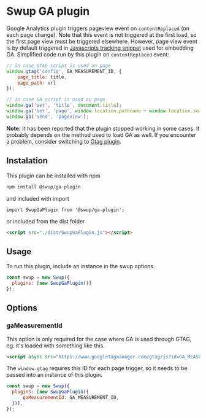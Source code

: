 # Swup GA plugin
Google Analytics plugin triggers pageview event on `contentReplaced` (on each page change). 
Note that this event is not triggered at the first load, so the first page view must be triggered elsewhere. 
However, page view event is by default triggered in [Javascripts tracking snippet](https://developers.google.com/analytics/devguides/collection/analyticsjs/#the_javascript_tracking_snippet) used for embedding GA. 
Simplified code run by this plugin on `contentReplaced` event:

```javascript
// in case GTAG script is used on page
window.gtag('config', GA_MEASUREMENT_ID, {
    page_title: title,
    page_path: url
});

// in case GA script is used on page
window.ga('set', 'title', document.title);
window.ga('set', 'page', window.location.pathname + window.location.search);
window.ga('send', 'pageview');
```

**Note:** It has been reported that the plugin stopped working in some cases. It probably depends on the method used to load GA as well. If you encounter a problem, consider switching to [Gtag plugin](https://github.com/joshuaHallee/swup-gtag-plugin).

## Instalation
This plugin can be installed with npm

```bash
npm install @swup/ga-plugin
```

and included with import

```shell
import SwupGaPlugin from '@swup/ga-plugin';
```

or included from the dist folder

```html
<script src="./dist/SwupGaPlugin.js"></script>
```

## Usage

To run this plugin, include an instance in the swup options.

```javascript
const swup = new Swup({
  plugins: [new SwupGaPlugin()]
});
```

## Options

### gaMeasurementId
This option is only required for the case where GA is used through GTAG, eg. it's loaded with something like this.
```html
<script async src="https://www.googletagmanager.com/gtag/js?id=GA_MEASUREMENT_ID"></script>
```
The `window.gtag` requires this ID for each page trigger, so it needs to be passed into an instance of this plugin.

```javascript
const swup = new Swup({
  plugins: [new SwupGaPlugin({
      gaMeasurementId: GA_MEASUREMENT_ID,
  })],
});
```
